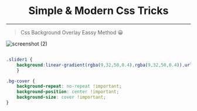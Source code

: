 <h1 align="center">Simple & Modern Css Tricks</h1>

---

> Css Background Overlay Eassy Method 😀


![screenshot (2)](https://user-images.githubusercontent.com/106918656/213911818-79a199cd-6985-4837-8c9b-568bad1f06bc.png)


```css

.slider1 {
    background:linear-gradient(rgba(9,32,50,0.4),rgba(9,32,50,0.4)),url('../img/bg_banner1.jpg');
    }    
```

```css
.bg-cover {
    background-repeat: no-repeat !important;
    background-position: center !important;
    background-size: cover !important;
}
```
